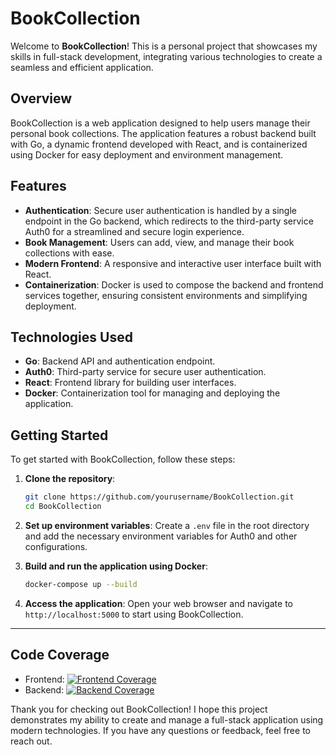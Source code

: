 # BookCollection

Welcome to **BookCollection**! This is a personal project that showcases my skills in full-stack development, integrating various technologies to create a seamless and efficient application.

## Overview

BookCollection is a web application designed to help users manage their personal book collections. The application features a robust backend built with Go, a dynamic frontend developed with React, and is containerized using Docker for easy deployment and environment management.

## Features

- **Authentication**: Secure user authentication is handled by a single endpoint in the Go backend, which redirects to the third-party service Auth0 for a streamlined and secure login experience.
- **Book Management**: Users can add, view, and manage their book collections with ease.
- **Modern Frontend**: A responsive and interactive user interface built with React.
- **Containerization**: Docker is used to compose the backend and frontend services together, ensuring consistent environments and simplifying deployment.

## Technologies Used

- **Go**: Backend API and authentication endpoint.
- **Auth0**: Third-party service for secure user authentication.
- **React**: Frontend library for building user interfaces.
- **Docker**: Containerization tool for managing and deploying the application.

## Getting Started

To get started with BookCollection, follow these steps:
    
1. **Clone the repository**:
    ```sh
    git clone https://github.com/yourusername/BookCollection.git
    cd BookCollection
    ```

2. **Set up environment variables**:
    Create a `.env` file in the root directory and add the necessary environment variables for Auth0 and other configurations.

3. **Build and run the application using Docker**:
    ```sh
    docker-compose up --build
    ```

4. **Access the application**:
    Open your web browser and navigate to `http://localhost:5000` to start using BookCollection.

---


## Code Coverage

- Frontend: [![Frontend Coverage](https://codecov.io/gh/RyanFloresTT/BookCollectionApp/branch/main/graph/badge.svg?flag=frontend)](https://codecov.io/gh/RyanFloresTT/BookCollectionApp)
- Backend: [![Backend Coverage](https://codecov.io/gh/RyanFloresTT/BookCollectionApp/branch/main/graph/badge.svg?flag=backend)](https://codecov.io/gh/RyanFloresTT/BookCollectionApp)

Thank you for checking out BookCollection! I hope this project demonstrates my ability to create and manage a full-stack application using modern technologies. If you have any questions or feedback, feel free to reach out.
